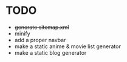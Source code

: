 # TODO

- ~~generate sitemap.xml~~
- minify
- add a proper navbar
- make a static anime & movie list generator
- make a static blog generator
